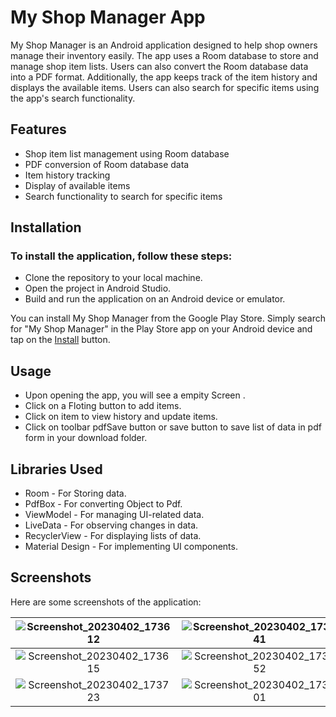 #  My Shop Manager App

My Shop Manager is an Android application designed to help shop owners manage their inventory easily. The app uses a Room database to store and manage shop item lists. Users can also convert the Room database data into a PDF format. Additionally, the app keeps track of the item history and displays the available items. Users can also search for specific items using the app's search functionality.
## Features

* Shop item list management using Room database
* PDF conversion of Room database data
* Item history tracking
* Display of available items
* Search functionality to search for specific items



## Installation

### To install the application, follow these steps:

* Clone the repository to your local machine.
* Open the project in Android Studio.
* Build and run the application on an Android device or emulator.

You can install My Shop Manager from the Google Play Store. Simply search for "My Shop Manager" in the Play Store app on your Android device and tap on the [Install](https://play.google.com/store/apps/details?id=com.gyanhub.myshopmanager) button.

## Usage 
* Upon opening the app, you will see a empity Screen .
* Click on a Floting button to add items.
* Click on item to view history and update items.
* Click on toolbar pdfSave button or save button to save list of data in pdf form in your download folder.



## Libraries Used

* Room - For Storing data.
* PdfBox - For converting Object to Pdf.
* ViewModel - For managing UI-related data.
* LiveData - For observing changes in data.
* RecyclerView - For displaying lists of data.
* Material Design - For implementing UI components.

## Screenshots
Here are some screenshots of the application:



| ![Screenshot_20230402_173612](https://user-images.githubusercontent.com/64691445/230059673-9705fe99-74c5-4718-aeed-78188c0557e5.jpg)| ![Screenshot_20230402_173641](https://user-images.githubusercontent.com/64691445/230059742-ac202817-c25b-440c-8b1e-ddc98787bf6e.jpg) |![Screenshot_20230402_173717](https://user-images.githubusercontent.com/64691445/230059785-09182143-0539-413e-b705-b3b11de779dc.jpg) |
| :---:   | :---: | :---: |
|![Screenshot_20230402_173615](https://user-images.githubusercontent.com/64691445/230059716-023fe719-b860-487e-8f1d-02a93360783a.jpg)  |   ![Screenshot_20230402_173652](https://user-images.githubusercontent.com/64691445/230059751-7fa05e72-b74d-47cf-84e4-a9f3ca8bf85b.jpg) | ![Screenshot_20230402_173711](https://user-images.githubusercontent.com/64691445/230059767-41eb965f-f730-4e4c-b87f-a833f50af527.jpg)|
 |![Screenshot_20230402_173723](https://user-images.githubusercontent.com/64691445/230059804-43dc8c1d-7831-498a-8433-ef8a2eaa56e0.jpg)|![Screenshot_20230402_173701](https://user-images.githubusercontent.com/64691445/230059812-548bc735-789a-463c-b45d-c9b050a1ada6.jpg)


